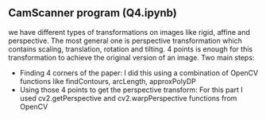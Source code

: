 ## CamScanner program (Q4.ipynb)
we have different types of transformations on images like rigid, affine and perspective. The most general one is perspective transformation which  
contains scaling, translation, rotation and tilting. 4 points is enough for this transformation to achieve the original version of an image.
Two main steps:
- Finding 4 corners of the paper: I did this using a combination of OpenCV functions like findContours, arcLength, approxPolyDP
- Using those 4 points to get the perspective transform: For this part I used cv2.getPerspective and cv2.warpPerspective functions from OpenCV
